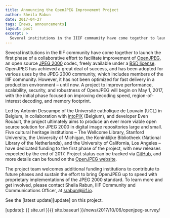 ```yaml
---
title: Announcing the OpenJPEG Improvement Project
author: Sheila Rabun
date: 2017-04-27
tags: [news, announcements]
layout: post
excerpt: >
  Several institutions in the IIIF community have come together to launch the first phase of a collaborative effort to facilitate improvement of OpenJPEG, an open source JPEG 2000 codec.
---
```


Several institutions in the IIIF community have come together to launch the first phase of a collaborative effort to facilitate improvement of [OpenJPEG][openjpeg], an open source [JPEG 2000][jpeg2000] codec, freely available under a [BSD license][bsd]. OpenJPEG has achieved a great deal of success, and has been adopted for various uses by the JPEG 2000 community, which includes members of the IIIF community. However, it has not been optimized for fast delivery in a production environment – until now. A project to improve performance, scalability, security, and robustness of OpenJPEG will begin on May 1, 2017, with the initial phase focused on  improving decoding speed, region-of-interest decoding, and memory footprint.

Led by Antonin Descampe of the Université catholique de Louvain (UCL) in Belgium, in collaboration with [intoPIX][intopix] (Belgium), and developer Even Rouault, the project ultimately aims to produce an ever more viable open source solution for JPEG 2000 in digital image repositories large and small. Five cultural heritage institutions – The Wellcome Library, Stanford University, the University of Michigan, the Koninklijke Bibliotheek (National Library of the Netherlands), and the University of California, Los Angeles – have dedicated funding to the first phase of the project, with new releases expected by the end of 2017. Project status can be tracked via [GitHub][github], and more details can be found on the [OpenJPEG website][openjpeg-news].

The project team welcomes additional funding institutions to contribute to future phases and sustain the effort to bring OpenJPEG up to speed with proprietary implementations of the JPEG 2000 standard. To learn more and get involved, please contact Sheila Rabun, IIIF Community and Communications Officer, at <srabun@iiif.io>.

See the [latest update][update] on this project.

[openjpeg]: http://www.openjpeg.org/
[jpeg2000]: https://jpeg.org/jpeg2000/
[bsd]: https://github.com/uclouvain/openjpeg/blob/master/LICENSE
[github]: https://github.com/uclouvain/openjpeg/projects/1
[openjpeg-news]: http://www.openjpeg.org/2017/04/27/Faster-OpenJPEG-is-on-track
[intopix]: http://www.intopix.com/
[update]: {{ site.url }}{{ site.baseurl }}/news/2017/10/06/openjpeg-survey/
